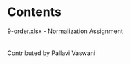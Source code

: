 # Contents
9-order.xlsx - Normalization Assignment 
<br>
<br>
<br>
Contributed by Pallavi Vaswani


